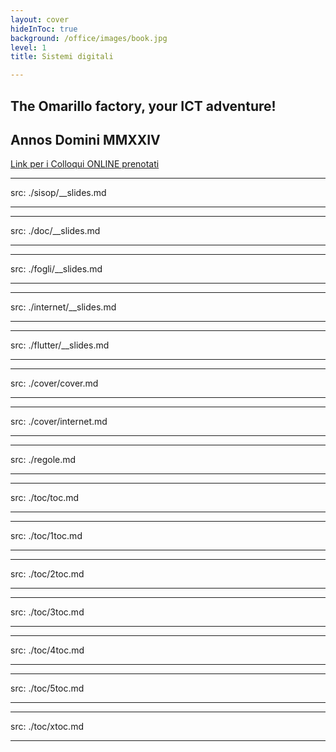 ```yaml
---
layout: cover
hideInToc: true
background: /office/images/book.jpg
level: 1
title: Sistemi digitali

---
```


## The Omarillo factory, your ICT adventure!

## Annos Domini MMXXIV

<Toc columns="2" maxDepth="1" minDepth="1" mode="next" />

[Link per i Colloqui ONLINE prenotati ](https://bit.ly/LineaProf)

---
src: ./sisop/__slides.md

---
---
src: ./doc/__slides.md

---
---
src: ./fogli/__slides.md

---
---
src: ./internet/__slides.md

---
---
src: ./flutter/__slides.md

---
---
src: ./cover/cover.md

---
---
src: ./cover/internet.md

---
---
src: ./regole.md

---
---
src: ./toc/toc.md

---
---
src: ./toc/1toc.md

---
---
src: ./toc/2toc.md

---
---
src: ./toc/3toc.md

---
---
src: ./toc/4toc.md

---
---
src: ./toc/5toc.md

---
---
src: ./toc/xtoc.md

---
